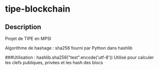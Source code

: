 # tipe-blockchain

## Description

Projet de TIPE en MPSI


Algorithme de hashage :
sha256 fourni par Python dans hashlib

###Utilisation :
hashlib.sha256("test".encode('utf-8'))
Utilisé pour calculer les clefs publiques, privées et les hash des blocs
